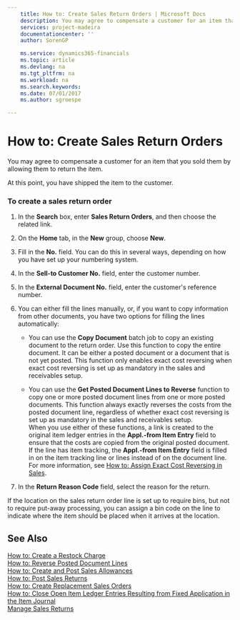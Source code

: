 ```yaml
---
    title: How to: Create Sales Return Orders | Microsoft Docs
    description: You may agree to compensate a customer for an item that you sold them by allowing them to return the item.
    services: project-madeira
    documentationcenter: ''
    author: SorenGP

    ms.service: dynamics365-financials
    ms.topic: article
    ms.devlang: na
    ms.tgt_pltfrm: na
    ms.workload: na
    ms.search.keywords:
    ms.date: 07/01/2017
    ms.author: sgroespe

---
```

# How to: Create Sales Return Orders
You may agree to compensate a customer for an item that you sold them by allowing them to return the item.  
  
 At this point, you have shipped the item to the customer.  
  
### To create a sales return order  
  
1.  In the **Search** box, enter **Sales Return Orders**, and then choose the related link.  
  
2.  On the **Home** tab, in the **New** group, choose **New**.  
  
3.  Fill in the **No.** field. You can do this in several ways, depending on how you have set up your numbering system.  
  
4.  In the **Sell-to Customer No.** field, enter the customer number.  
  
5.  In the **External Document No.** field, enter the customer's reference number.  
  
6.  You can either fill the lines manually, or, if you want to copy information from other documents, you have two options for filling the lines automatically:  
  
    -   You can use the **Copy Document** batch job to copy an existing document to the return order. Use this function to copy the entire document. It can be either a posted document or a document that is not yet posted. This function only enables exact cost reversing when exact cost reversing is set up as mandatory in the sales and receivables setup.  
  
    -   You can use the **Get Posted Document Lines to Reverse** function to copy one or more posted document lines from one or more posted documents. This function always exactly reverses the costs from the posted document line, regardless of whether exact cost reversing is set up as mandatory in the sales and receivables setup.   
        When you use either of these functions, a link is created to the original item ledger entries in the **Appl.-from Item Entry** field to ensure that the costs are copied from the original posted document. If the line has item tracking, the **Appl.-from Item Entry** field is filled in on the item tracking line or lines instead of on the document line. For more information, see [How to: Assign Exact Cost Reversing in Sales](../how-to-assign-exact-cost-reversing-in-sales.md).  
  
7.  In the **Return Reason Code** field, select the reason for the return.  
  
 If the location on the sales return order line is set up to require bins, but not to require put-away processing, you can assign a bin code on the line to indicate where the item should be placed when it arrives at the location.  
  
## See Also  
 [How to: Create a Restock Charge](../how-to-create-a-restock-charge.md)   
 [How to: Reverse Posted Document Lines](../how-to-reverse-posted-document-lines.md)   
 [How to: Create and Post Sales Allowances](../how-to-create-and-post-sales-allowances.md)   
 [How to: Post Sales Returns](../how-to-post-sales-returns.md)   
 [How to: Create Replacement Sales Orders](../how-to-create-replacement-sales-orders.md)   
 [How to: Close Open Item Ledger Entries Resulting from Fixed Application in the Item Journal](../how-to-close-open-item-ledger-entries-resulting-from-fixed-application-in-the-item-journal.md)   
 [Manage Sales Returns](../manage-sales-returns.md)